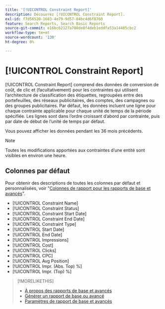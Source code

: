 ```yaml
---
title: '[!UICONTROL Constraint Report]'
description: Découvrez [!UICONTROL Constraint Report].
exl-id: f7d56520-1683-4e79-9d57-84bc4d6f8760
feature: Search Reports, Search Basic Reports
source-git-commit: e16bc62127a708de8f4deb1eddfa53a14405cbc2
workflow-type: tm+mt
source-wordcount: '130'
ht-degree: 0%

---
```


# [!UICONTROL Constraint Report]

[!UICONTROL Constraint Report] comprend des données de conversion de coût, de clic et (facultativement) pour les contraintes qui utilisent l’architecture de classification des étiquettes, regroupées entre des portefeuilles, des réseaux publicitaires, des comptes, des campagnes ou des groupes publicitaires. Par défaut, les données incluent une ligne pour chaque contrainte applicable pour chaque unité de temps de la période spécifiée. Les lignes sont dans l’ordre croissant d’abord par contrainte, puis par date de début de l’unité de temps par défaut.

Vous pouvez afficher les données pendant les 36 mois précédents.

>[!NOTE]
>
>Toutes les modifications apportées aux contraintes d’une entité sont visibles en environ une heure.

## Colonnes par défaut

Pour obtenir des descriptions de toutes les colonnes par défaut et personnalisées, voir &quot;[Colonnes de rapport pour les rapports de base et avancés](basic-advanced-report-columns.md)&quot;.

* [!UICONTROL Constraint Name]
* [!UICONTROL Constraint Status]
* [!UICONTROL Constraint Start Date]
* [!UICONTROL Constraint End Date]
* [!UICONTROL Constraint Type]
* [!UICONTROL Start Date]
* [!UICONTROL End Date]
* [!UICONTROL Impressions]
* [!UICONTROL Cost]
* [!UICONTROL Clicks]
* [!UICONTROL CPC]
* [!UICONTROL Avg Position]
* [!UICONTROL Impr. (Abs. Top) %]
* [!UICONTROL Impr. (Top) %]

>[!MORELIKETHIS]
>
>* [À propos des rapports de base et avancés](basic-advanced-report-about.md)
>* [Générer un rapport de base ou avancé](basic-advanced-report-generate.md)
>* [ Paramètres de rapport de base et avancés ](basic-advanced-report-settings.md)
